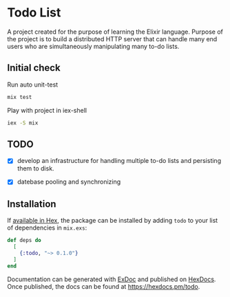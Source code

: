 # Todo List

A project created for the purpose of learning the Elixir language.
Purpose of the project is to build a distributed HTTP server that
can handle many end users who are simultaneously manipulating many to-do lists.


## Initial check

Run auto unit-test
```sh
mix test
```

Play with project in iex-shell
```sh
iex -S mix
```


## TODO

- [x] develop an infrastructure for handling multiple to-do lists and persisting them to disk.
- [x] datebase pooling and synchronizing


## Installation

If [available in Hex](https://hex.pm/docs/publish), the package can be installed
by adding `todo` to your list of dependencies in `mix.exs`:

```elixir
def deps do
  [
    {:todo, "~> 0.1.0"}
  ]
end
```

Documentation can be generated with [ExDoc](https://github.com/elixir-lang/ex_doc)
and published on [HexDocs](https://hexdocs.pm). Once published, the docs can
be found at <https://hexdocs.pm/todo>.

